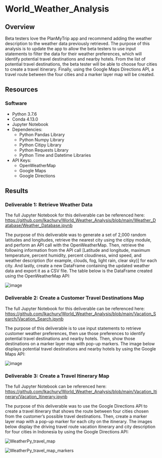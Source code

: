 # World_Weather_Analysis

## Overview

Beta testers love the PlanMyTrip app and recommend adding the weather description to the weather data previously retrieved. The purpose of this analysis is to update the app to allow the beta testers to use input statements to filter the data for their weather preferences, which will identify potential travel destinations and nearby hotels. From the list of potential travel destinations, the beta tester will be able to choose four cities to create a travel itinerary. Finally, using the Google Maps Directions API, a travel route between the four cities and a marker layer map will be created.

## Resources
### Software
- Python 3.7.6
- Conda 4.13.0
- Jupyter Notebook 
- Dependencies:
  - Python Pandas Library
  - Python Numpy Library
  - Python Citipy Library
  - Python Requests Library
  - Python Time and Datetime Libraries
- API Keys:
  - OpenWeatherMap
  - Google Maps
  - Google Directions

## Results

### Deliverable 1: Retrieve Weather Data

The full Jupyter Notebook for this deliverable can be referenced here: 
https://github.com/lkachury/World_Weather_Analysis/blob/main/Weather_Database/Weather_Database.ipynb

The purpose of this deliverable was to generate a set of 2,000 random latitudes and longitudes, retrieve the nearest city using the citipy module, and perform an API call with the OpenWeatherMap. Then, retrieve the following information from the API call [Latitude and longitude, maximum temperature, percent humidity, percent cloudiness, wind speed, and weather description (for example, clouds, fog, light rain, clear sky)] for each city. And lastly, create a new DataFrame containing the updated weather data and export it as a CSV file. The table below is the DataFrame created using the OpenWeatherMap API:

![image](https://user-images.githubusercontent.com/108038989/183809219-a2071682-ea4f-4809-835a-a68c4b8683f2.png)

### Deliverable 2: Create a Customer Travel Destinations Map

The full Jupyter Notebook for this deliverable can be referenced here:
https://github.com/lkachury/World_Weather_Analysis/blob/main/Vacation_Search/Vacation_Search.ipynb

The purpose of this deliverable is to use input statements to retrieve customer weather preferences, then use those preferences to identify potential travel destinations and nearby hotels. Then, show those destinations on a marker layer map with pop-up markers. The image below displays potential travel destinations and nearby hotels by using the Google Maps API:

![image](https://user-images.githubusercontent.com/108038989/183809108-dc767a4b-1360-4e28-9ca3-f8ff3d9cbc5c.png)

### Deliverable 3: Create a Travel Itinerary Map

The full Jupyter Notebook can be referenced here: https://github.com/lkachury/World_Weather_Analysis/blob/main/Vacation_Itinerary/Vacation_Itinerary.ipynb

The purpose of this deliverable was to use the Google Directions API to create a travel itinerary that shows the route between four cities chosen from the customer’s possible travel destinations. Then, create a marker layer map with a pop-up marker for each city on the itinerary. The images below display the driving travel route vacation itinerary and city description for four cities in Indonesia by using the Google Directions API: 

![WeatherPy_travel_map](https://user-images.githubusercontent.com/108038989/183820401-034a0ba6-0427-4d3a-af7a-09772c1adedd.png)

![WeatherPy_travel_map_markers](https://user-images.githubusercontent.com/108038989/183820993-3ac05e65-dbf8-400a-86f8-24f05a859720.png)
